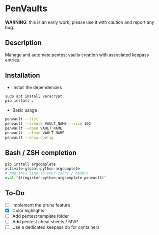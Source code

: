 # PenVaults

**WARNING**: this is an early work, please use it with caution and report any bug.

## Description
Manage and automate pentest vaults creation with associated keepass entries.

## Installation

- Install the dependencies
```bash
sudo apt install veracrypt
pip install .
```
- Basic usage
```bash
penvault --list
penvault --create VAULT_NAME --size 10G
penvault --open VAULT_NAME
penvault --close VAULT_NAME
penvault --show-config
```

## Bash / ZSH completion
```bash
pip install argcomplete
activate-global-python-argcomplete
# Add this line to your zshrc / bashrc 
eval "$(register-python-argcomplete penvault)"
```

## To-Do
- [ ] Implement the prune feature
- [x] Color highlights
- [ ] Add pentest template folder
- [ ] Add pentest cheat sheets / MVP
- [ ] Use a dedicated keepass db for containers
